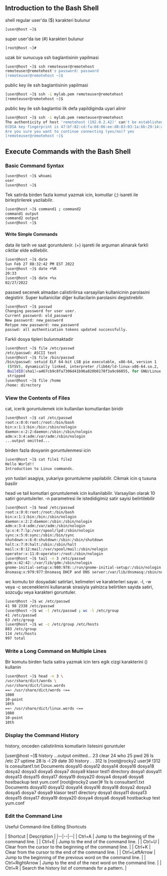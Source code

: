 
## Introduction to the Bash Shell

shell regular user'da ($) karakteri bulunur

```sh
[user@host ~]$
```

super user'da ise (#) karakteri bulunur

```sh
[root@host ~]#
```


uzak bir sunucuya ssh baglantisinin yapilmasi

```sh
[user@host ~]$ ssh remoteuser@remotehost
remoteuser@remotehost's password: password
[remoteuser@remotehost ~]$
```

public key ile ssh baglantisinin yapilmasi

```sh
[user@host ~]$ ssh -i mylab.pem remoteuser@remotehost
[remoteuser@remotehost ~]$
```

public key ile ssh baglantisi ilk defa yapildiginda uyari alinir

```sh
[user@host ~]$ ssh -i mylab.pem remoteuser@remotehost
The authenticity of host 'remotehost (192.0.2.42)' can't be established.
ECDSA key fingerprint is 47:bf:82:cd:fa:68:06:ee:d8:83:03:1a:bb:29:14:a3.
Are you sure you want to continue connecting (yes/no)? yes
[remoteuser@remotehost ~]$
```

## Execute Commands with the Bash Shell

### Basic Command Syntax



```sh
[user@host ~]$ whoami
user
[user@host ~]$
```

Tek satirda birden fazla komut yazmak icin, komutlar (;) isareti ile birleştirilerek yazilabilir.


```sh
[user@host ~]$ command1 ; command2
command1 output
command2 output
[user@host ~]$
```

#### Write Simple Commands

data ile tarih ve saat goruntulenir. (+) işareti ile arguman alinarak farkli ciktilar elde edilebilir.

```sh
[user@host ~]$ date
Sun Feb 27 08:32:42 PM EST 2022
[user@host ~]$ date +%R
20:33
[user@host ~]$ date +%x
02/27/2022
```

passwd secenek almadan calistirilirsa varsayilan kullanicinin parolasini degistirir. Super kullanicilar diğer kullacilarin parolasini degistirebilir.

```sh
[user@host ~]$ passwd
Changing password for user user.
Current password: old_password
New password: new_password
Retype new password: new_password
passwd: all authentication tokens updated successfully.
```

Farkli dosya tipleri bulunmaktadir

```sh
[user@host ~]$ file /etc/passwd
/etc/passwd: ASCII text
[user@host ~]$ file /bin/passwd
/bin/passwd: setuid ELF 64-bit LSB pie executable, x86-64, version 1
 (SYSV), dynamically linked, interpreter /lib64/ld-linux-x86-64.so.2,
 BuildID[sha1]=a467cb9c8fa7306d41b96a820b0178f3a9c66055, for GNU/Linux 3.2.0,
 stripped
[user@host ~]$ file /home
/home: directory
```

### View the Contents of Files

cat, icerik goruntulemek icin kullanilan komutlardan biridir

```sh
[user@host ~]$ cat /etc/passwd
root:x:0:0:root:/root:/bin/bash
bin:x:1:1:bin:/bin:/sbin/nologin
daemon:x:2:2:daemon:/sbin:/sbin/nologin
adm:x:3:4:adm:/var/adm:/sbin/nologin
...output omitted...
```

birden fazla dosyanin goruntulenmesi icin

```sh
[user@host ~]$ cat file1 file2
Hello World!!
Introduction to Linux commands.
```

yon tuslari asagiya, yukariya goruntuleme yapilabilir. Cikmak icin q tusuna basilir

head ve tail komutlari goruntulemek icin kullanilabilir. Varsayilan olarak 10 satiri goruntulerler. -n parametresi ile istedidigimiz satir sayisi belirtilebilir

```sh
[user@host ~]$ head /etc/passwd
root:x:0:0:root:/root:/bin/bash
bin:x:1:1:bin:/bin:/sbin/nologin
daemon:x:2:2:daemon:/sbin:/sbin/nologin
adm:x:3:4:adm:/var/adm:/sbin/nologin
lp:x:4:7:lp:/var/spool/lpd:/sbin/nologin
sync:x:5:0:sync:/sbin:/bin/sync
shutdown:x:6:0:shutdown:/sbin:/sbin/shutdown
halt:x:7:0:halt:/sbin:/sbin/halt
mail:x:8:12:mail:/var/spool/mail:/sbin/nologin
operator:x:11:0:operator:/root:/sbin/nologin
[user@host ~]$ tail -n 3 /etc/passwd
gdm:x:42:42::/var/lib/gdm:/sbin/nologin
gnome-initial-setup:x:980:978::/run/gnome-initial-setup/:/sbin/nologin
dnsmasq:x:979:977:Dnsmasq DHCP and DNS server:/var/lib/dnsmasq:/sbin/nologin
```

wc komutu bir dosyadaki satirlari, kelimeleri ve karakterleri sayar. -l, -w veya -c seceneklerini kullanarak
sirasiyla yalnizca belirtilen sayida satiri, sozcuğu veya karakteri goruntuler.

```sh
[user@host ~]$ wc /etc/passwd
41 98 2338 /etc/passwd
[user@host ~]$ wc -l /etc/passwd ; wc -l /etc/group
41 /etc/passwd
63 /etc/group
[user@host ~]$ wc -c /etc/group /etc/hosts
883 /etc/group
114 /etc/hosts
997 total
```

### Write a Long Command on Multiple Lines

Bir komutu birden fazla satira yazmak icin ters egik cizgi karakterini (\) kullanin

```sh
[user@host ~]$ head -n 3 \
/usr/share/dict/words \
/usr/share/dict/linux.words
==> /usr/share/dict/words <==
1080
10-point
10th
==> /usr/share/dict/linux.words <==
1080
10-point
10th
```

### Display the Command History

history, onceden calistirilmis komutlarin listesini goruntuler

[user@host ~]$ history
...output omitted...
 23 clear
 24 who
 25 pwd
 26 ls /etc
 27 uptime
 28 ls -l
 29 date
 30 history
 .
 .
 312 ls
[root@rocky2 user]# !312
ls
consultant1.txt  Documents  dosya10  dosya12  dosya14  dosya16  dosya18  dosya2   dosya3  dosya5  dosya7  dosya9      klasor  test1
directory        dosya1     dosya11  dosya13  dosya15  dosya17  dosya19  dosya20  dosya4  dosya6  dosya8  hostbackup  test    yum.conf
[root@rocky2 user]# !ls
ls
consultant1.txt  Documents  dosya10  dosya12  dosya14  dosya16  dosya18  dosya2   dosya3  dosya5  dosya7  dosya9      klasor  test1
directory        dosya1     dosya11  dosya13  dosya15  dosya17  dosya19  dosya20  dosya4  dosya6  dosya8  hostbackup  test    yum.conf


### Edit the Command Line

Useful Command-line Editing Shortcuts

| Shortcut | Description    |
|--|--|--|
|   Ctrl+A  |   Jump to the beginning of the command line. |
|   Ctrl+E  |   Jump to the end of the command line.   |
|   Ctrl+U  |   Clear from the cursor to the beginning of the command line.    |
|   Ctrl+K  |   Clear from the cursor to the end of the command line.  |
|   Ctrl+LeftArrow  |   Jump to the beginning of the previous word on the command line.    |
|   Ctrl+RightArrow |   Jump to the end of the next word on the command line. |
|   Ctrl+R  |   Search the history list of commands for a pattern. |